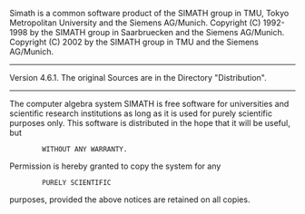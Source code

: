 
  Simath is a common software product of the SIMATH group in TMU, Tokyo
Metropolitan University and the Siemens AG/Munich.
  Copyright (C) 1992-1998 by the SIMATH group in Saarbruecken and the
Siemens AG/Munich.
  Copyright (C) 2002 by the SIMATH group in TMU and the Siemens
AG/Munich.

****************************************
Version 4.6.1.
The original Sources are in the Directory "Distribution".
****************************************

The computer algebra system SIMATH is free software for universities
and scientific research institutions as long as it is used for purely
scientific purposes only. This software is distributed in the hope
that it will be useful, but

			WITHOUT ANY WARRANTY.

Permission is hereby granted to copy the system for any

			PURELY SCIENTIFIC

purposes, provided the above notices are retained on all copies.


